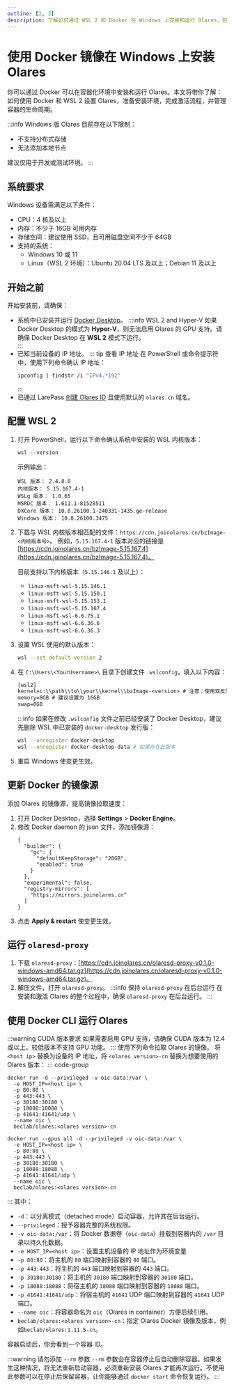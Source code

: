 ```yaml
---
outline: [2, 3]
description: 了解如何通过 WSL 2 和 Docker 在 Windows 上安装和运行 Olares，包括系统准备、环境配置以及容器管理。
---
```

# 使用 Docker 镜像在 Windows 上安装 Olares
你可以通过 Docker 可以在容器化环境中安装和运行 Olares。本文将带你了解：如何使用 Docker 和 WSL 2 设置 Olares，准备安装环境，完成激活流程，并管理容器的生命周期。

:::info
Windows 版 Olares 目前存在以下限制：
- 不支持分布式存储
- 无法添加本地节点

建议仅用于开发或测试环境。
:::

## 系统要求
Windows 设备需满足以下条件：
- CPU：4 核及以上
- 内存：不少于 16GB 可用内存
- 存储空间：建议使用 SSD，且可用磁盘空间不少于 64GB
- 支持的系统：
    - Windows 10 或 11
    - Linux（WSL 2 环境）：Ubuntu 20.04 LTS 及以上；Debian 11 及以上

## 开始之前
开始安装前，请确保：
- 系统中已安装并运行 [Docker Desktop](https://docs.docker.com/desktop/setup/install/windows-install/)。
   :::info WSL 2 and Hyper-V
   如果 Docker Desktop 的模式为 **Hyper-V**，则无法启用 Olares 的 GPU 支持。请确保 Docker Desktop 在 **WSL 2** 模式下运行。  
   :::
- 已知当前设备的 IP 地址。
  ::: tip 查看 IP 地址
  在 PowerShell 或命令提示符中，使用下列命令确认 IP 地址：
  ```bash
  ipconfig | findstr /i "IPv4.*192"
  ```
  :::
- 已通过 LarePass [创建 Olares ID](create-olares-id.md) 且使用默认的 `olares.cn` 域名。

## 配置 WSL 2
1. 打开 PowerShell，运行以下命令确认系统中安装的 WSL 内核版本：
   ```powershell
   wsl --version
   ```
   示例输出：
   ```PowerShell{2}
   WSL 版本： 2.4.8.0
   内核版本： 5.15.167.4-1
   WSLg 版本： 1.0.65
   MSRDC 版本： 1.611.1-81528511
   DXCore 版本： 10.0.26100.1-240331-1435.ge-release
   Windows 版本： 10.0.26100.3475
   ```
2. 下载与 WSL 内核版本相匹配的文件：`https://cdn.joinolares.cn/bzImage-<内核版本号>`。
  例如，`5.15.167.4-1` 版本对应的链接是 [https://cdn.joinolares.cn/bzImage-5.15.167.4](https://cdn.joinolares.cn/bzImage-5.15.167.4)。

   目前支持以下内核版本（`5.15.146.1` 及以上）：
   -  `linux-msft-wsl-5.15.146.1`
   -  `linux-msft-wsl-5.15.150.1`
   -  `linux-msft-wsl-5.15.153.1`
   -  `linux-msft-wsl-5.15.167.4`
   -  `linux-msft-wsl-6.6.75.1`
   -  `linux-msft-wsl-6.6.36.6`
   -  `linux-msft-wsl-6.6.36.3`
3. 设置 WSL 使用的默认版本：
   ```bash
   wsl --set-default-version 2
   ```
4. 在 `C:\Users\<YourUsername>\` 目录下创建文件 `.wslconfig`，填入以下内容：
   ```txt
   [wsl2]
   kernel=c:\\path\\to\\your\\kernel\\bzImage-<version> # 注意：使用双反斜杠 (\\) 作为路径分隔符
   memory=8GB # 建议设置为 16GB
   swap=0GB
   ```
   :::info
   如果在修改 `.wslconfig` 文件之前已经安装了 Docker Desktop，建议先删除 WSL 中已安装的 `docker-desktop` 发行版：
   ```bash
   wsl --unregister docker-desktop
   wsl --unregister docker-desktop-data # 如果存在此版本
   ```
5. 重启 Windows 使变更生效。

## 更新 Docker 的镜像源
添加 Olares 的镜像源，提高镜像拉取速度：
1. 打开 Docker Desktop，选择 **Settings** > **Docker Engine**。
2. 修改 Docker daemon 的 json 文件，添加镜像源：
   ```json{9-11}
   {
     "builder": {
       "gc": {
         "defaultKeepStorage": "20GB",
         "enabled": true
       }
     },
     "experimental": false,
     "registry-mirrors": [
       "https://mirrors.joinolares.cn"
     ]
   }
   ```
3. 点击 **Apply & restart** 使变更生效。

## 运行 `olaresd-proxy`
1. 下载 `olaresd-proxy`：[https://cdn.joinolares.cn/olaresd-proxy-v0.1.0-windows-amd64.tar.gz](https://cdn.joinolares.cn/olaresd-proxy-v0.1.0-windows-amd64.tar.gz)。
2. 解压文件，打开 `olaresd-proxy`。
   :::info 保持 `olaresd-proxy` 在后台运行
   在安装和激活 Olares 的整个过程中，确保 `olaresd-proxy` 在后台运行。
   :::

## 使用 Docker CLI 运行 Olares
:::warning CUDA 版本要求
如果需要启用 GPU 支持，请确保 CUDA 版本为 12.4 或以上。较低版本不支持 GPU 功能。
:::
使用下列命令拉取 Olares 的镜像。
将 `<host ip>` 替换为设备的 IP 地址，将 `<olares version>-cn` 替换为想要使用的 Olares 版本：
::: code-group
```bash{2,9} [无 GPU]
docker run -d --privileged -v oic-data:/var \
  -e HOST_IP=<host ip> \
  -p 80:80 \
  -p 443:443 \
  -p 30180:30180 \
  -p 18088:18088 \
  -p 41641:41641/udp \
  --name oic \
  beclab/olares:<olares version>-cn
```
```bash{1,2,9} [支持 GPU]
docker run --gpus all -d --privileged -v oic-data:/var \
  -e HOST_IP=<host ip> \
  -p 80:80 \
  -p 443:443 \
  -p 30180:30180 \
  -p 18088:18088 \
  -p 41641:41641/udp \
  --name oic \
  beclab/olares:<olares version>-cn
```
:::
其中：
  - `-d`：以分离模式（detached mode）启动容器，允许其在后台运行。
  - `--privileged`：授予容器完整的系统权限。
  - `-v oic-data:/var`：将 Docker 数据卷（`oic-data`）挂载到容器内的 `/var` 目录以持久化数据。
  - `-e HOST_IP=<host ip>`：设置主机设备的 IP 地址作为环境变量
  - `-p 80:80`：将主机的 `80` 端口映射到容器的 `80` 端口。
  - `-p 443:443`：将主机的 `443` 端口映射到容器的 4`43` 端口。
  - `-p 30180:30180`：将主机的 `30180` 端口映射到容器的 `30180` 端口。
  - `-p 18088:18088`：将宿主机的 `18088` 端口映射到容器的 `18088` 端口。
  - `-p 41641:41641/udp`：将宿主机的 `41641` UDP 端口映射到容器的 `41641` UDP 端口。
  - `--name oic`：将容器命名为 `oic`（Olares in container）方便后续引用。
  - `beclab/olares:<olares version>-cn`：指定 Olares Docker 镜像及版本，例如`beclab/olares:1.11.5-cn`。

容器启动后，你会看到一个容器 ID。

:::warning 请勿添加 `--rm` 参数
`--rm` 参数会在容器停止后自动删除容器。如果发生这种情况，将无法重新启动容器，必须重新安装 Olares 才能再次运行。不使用此参数可以在停止后保留容器，让你能够通过 `docker start` 命令恢复运行。
:::

<!--@include: ./install-and-activate-olares.md-->

<!--@include: ./manage-olares-container.md-->

<!--@include: ./reusables.md{30,34}-->
